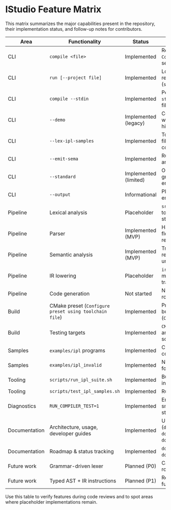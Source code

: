 # IStudio Feature Matrix

This matrix summarizes the major capabilities present in the repository, their implementation status, and follow-up notes for contributors.

| Area | Functionality | Status | Notes |
| --- | --- | --- | --- |
| CLI | `compile <file>` | Implemented | Reads grammar/translation files via `Config`, primes stdlib, runs parser + semantic analyzer (`src/main.cpp`). |
| CLI | `run [--project file]` | Implemented | Loads `ipl_project.ini`, resolves relative paths, honours CLI overrides (`src/main.cpp`). |
| CLI | `compile --stdin` | Implemented | Persists stdin payload to `istudio-stdin-src.ipl`, compiles, then deletes file. |
| CLI | `--demo` | Implemented (legacy) | Compiles `examples/test_source.c` with sample grammar; use only for historical C-style demo. |
| CLI | `--lex-ipl-samples` | Implemented | Tokenizes every `examples/ipl/*.ipl` file with configured grammar; reports counts. |
| CLI | `--emit-sema` | Implemented | Runs semantic analyzer after parsing and prints scope summary. |
| CLI | `--standard` | Implemented (limited) | Only `ipl` / `default` resolve to bundled grammar; other values produce an error. |
| CLI | `--output` | Informational | Placeholder flag; no code generation emitted yet. |
| Pipeline | Lexical analysis | Placeholder | `src/istudio/Lexer.cpp` returns one token per line; grammar-driven lexer still TODO. |
| Pipeline | Parser | Implemented (MVP) | Handles functions, blocks, control flow, expressions; basic error recovery via `synchronize()`. |
| Pipeline | Semantic analysis | Implemented (MVP) | Tracks scopes, validates redeclarations, checks assignments to undefined identifiers (`src/semantic/`). |
| Pipeline | IR lowering | Placeholder | `ir/Lowering.cpp` creates module/function shells but does not translate statements yet. |
| Pipeline | Code generation | Not started | No backend emits target code; roadmap Phase 3. |
| Build | CMake preset (`Configure preset using toolchain file`) | Implemented | Provides Ninja generator, staged build/install directories (`CMakePresets.json`). |
| Build | Testing targets | Implemented | `CMakeLists.txt` registers CTest cases and custom `test_suite` target when scripts are present. |
| Samples | `examples/ipl` programs | Implemented | Curated set of valid programs covering language features. |
| Samples | `examples/ipl_invalid` | Implemented | Negative suite ensuring diagnostics for malformed programs. |
| Tooling | `scripts/run_ipl_suite.sh` | Implemented | Builds project and compiles valid + invalid sample suites. |
| Tooling | `scripts/test_ipl_samples.sh` | Implemented | Runs tokenizer over curated samples. |
| Diagnostics | `RUN_COMPILER_TEST=1` | Implemented | Environment flag triggers internal smoke test compiling a hardcoded C-style program. |
| Documentation | Architecture, usage, developer guides | Implemented | Updated regularly (`docs/compiler_architecture.md`, `docs/usage.md`, `docs/developer_guide.md`). |
| Documentation | Roadmap & status tracking | Implemented | `docs/roadmap_semantic_ir_codegen.md`, `docs/project_status.md`, this matrix. |
| Future work | Grammar-driven lexer | Planned (P0) | Captured in TODO backlog and roadmap Phase 1. |
| Future work | Typed AST + IR instructions | Planned (P1) | Required before IR lowering becomes functional. |

Use this table to verify features during code reviews and to spot areas where placeholder implementations remain.
